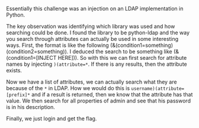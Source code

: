 Essentially this challenge was an injection on an LDAP implementation in Python. 

The key observation was identifying which library was used and how searching could be done. I found the library to be python-ldap and the way you search through attributes can actually be used in some interesting ways. First, the format is like the following (&(condition1=something)(condition2=something)). I deduced the search to be something like (&(condition1=[INJECT HERE])). So with this we can first search for attribute names by injecting `)(attribute=*`. If there is any results, then the attribute exists. 

Now we have a list of attributes, we can actually search what they are because of the `*` in LDAP. How we would do this is `username)(attribute=[prefix]*` and if a result is returned, then we know that the attribute has that value. We then search for all properties of admin and see that his password is in his description.

Finally, we just login and get the flag.
